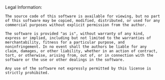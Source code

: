 Legal Information:

    The source code of this software is available for viewing, but no part of this software may be copied, modified, distributed, or used for any commercial purposes without explicit permission from the author.

    The software is provided "as is", without warranty of any kind, express or implied, including but not limited to the warranties of merchantability, fitness for a particular purpose, and noninfringement. In no event shall the authors be liable for any claim, damages, or other liability, whether in an action of contract, tort, or otherwise, arising from, out of, or in connection with the software or the use or other dealings in the software.

    Any use of the software not expressly permitted by this license is strictly prohibited.
